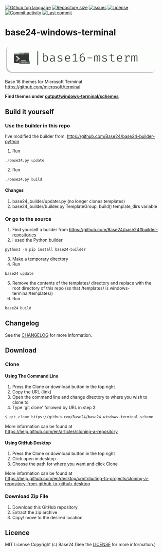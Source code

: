 <p float="left">
<a href="../../"><img src="https://img.shields.io/github/languages/top/Base24/base24-windows-terminal-scheme.svg?style=flat-square" alt="Github top language"></a>
<a href="../../"><img src="https://img.shields.io/github/repo-size/Base24/base24-windows-terminal-scheme.svg?style=flat-square" alt="Repository size"></a>
<a href="../../issues"><img src="https://img.shields.io/github/issues/Base24/base24-windows-terminal-scheme.svg?style=flat-square" alt="Issues"></a>
<a href="/LICENSE.md"><img src="https://img.shields.io/github/license/Base24/base24-windows-terminal-scheme.svg?style=flat-square" alt="License"></a>
<a href="../../commits/master"><img src="https://img.shields.io/github/commit-activity/m/Base24/base24-windows-terminal-scheme.svg?style=flat-square" alt="Commit activity"></a>
<a href="../../commits/master"><img src="https://img.shields.io/github/last-commit/Base24/base24-windows-terminal-scheme.svg?style=flat-square" alt="Last commit"></a>
</p>

# base24-windows-terminal

<img src="readme-assets/icons/name.png" alt="Project Icon" width="750">

Base 16 themes for Microsoft Terminal https://github.com/microsoft/terminal

**Find themes under [output/windows-terminal/schemes](output/windows-terminal/schemes)**


## Build it yourself
### Use the builder in this repo
I've modified the builder from: https://github.com/Base24/base24-builder-python


1. Run
```python
./base24.py update
```
2. Run
```python
./base24.py build
```

#### Changes

1. base24_builder/updater.py (no longer clones templates)
2. base24_builder/builder.py TemplateGroup, build() template_dirs variable

### Or go to the source
1. Find yourself a builder from https://github.com/Base24/base24#builder-repositories
2. I used the Python builder
```python
python3 -m pip install base24-builder
```
3. Make a temporary directory
4. Run
```python
base24 update
```
5. Remove the contents of the templates/ directory and replace with the root
directory of this repo (so that /templates/ is windows-terminal/templates/)
6. Run
```python
base24 build
```

## Changelog
See the [CHANGELOG](/CHANGELOG.md) for more information.


## Download
### Clone
#### Using The Command Line
1. Press the Clone or download button in the top right
2. Copy the URL (link)
3. Open the command line and change directory to where you wish to
clone to
4. Type 'git clone' followed by URL in step 2
```bash
$ git clone https://github.com/Base24/base24-windows-terminal-scheme
```

More information can be found at
<https://help.github.com/en/articles/cloning-a-repository>

#### Using GitHub Desktop
1. Press the Clone or download button in the top right
2. Click open in desktop
3. Choose the path for where you want and click Clone

More information can be found at
<https://help.github.com/en/desktop/contributing-to-projects/cloning-a-repository-from-github-to-github-desktop>

### Download Zip File

1. Download this GitHub repository
2. Extract the zip archive
3. Copy/ move to the desired location


## Licence
MIT License
Copyright (c) Base24
(See the [LICENSE](/LICENSE.md) for more information.)
